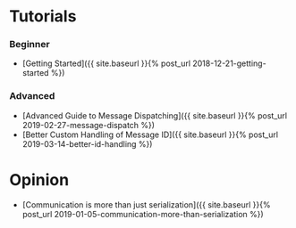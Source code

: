 # Tutorials
### Beginner
- [Getting Started]({{ site.baseurl }}{% post_url 2018-12-21-getting-started %})

### Advanced
- [Advanced Guide to Message Dispatching]({{ site.baseurl }}{% post_url 2019-02-27-message-dispatch %})
- [Better Custom Handling of Message ID]({{ site.baseurl }}{% post_url 2019-03-14-better-id-handling %})

# Opinion
- [Communication is more than just serialization]({{ site.baseurl }}{% post_url 2019-01-05-communication-more-than-serialization %})
